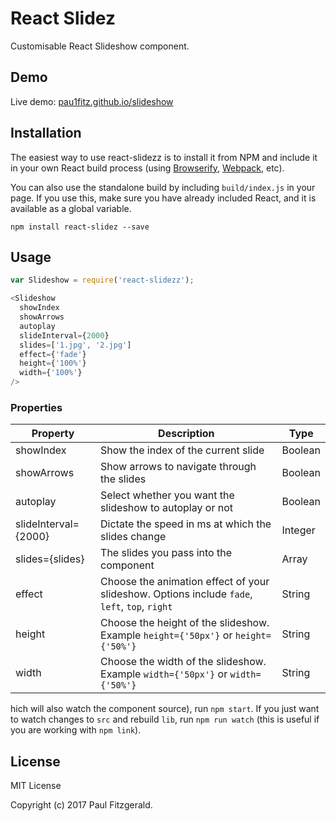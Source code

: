 # React Slidez

Customisable React Slideshow component.


## Demo

Live demo: [pau1fitz.github.io/slideshow](http://pau1fitz.github.io/slideshow/)


## Installation

The easiest way to use react-slidezz is to install it from NPM and include it in your own React build process (using [Browserify](http://browserify.org), [Webpack](http://webpack.github.io/), etc).

You can also use the standalone build by including `build/index.js` in your page. If you use this, make sure you have already included React, and it is available as a global variable.

```
npm install react-slidez --save
```


## Usage


```js
var Slideshow = require('react-slidezz');

<Slideshow
  showIndex
  showArrows
  autoplay
  slideInterval={2000}
  slides=['1.jpg', '2.jpg']
  effect={'fade'}
  height={'100%'}
  width={'100%'}
/>

```


### Properties

| Property | Description | Type |
|----------|-------------|------|
| showIndex | Show the index of the current slide | Boolean |
| showArrows | Show arrows to navigate through the slides | Boolean |
| autoplay | Select whether you want the slideshow to autoplay or not | Boolean |
| slideInterval={2000}| Dictate the speed in ms at which the slides change | Integer |
| slides={slides} | The slides you pass into the component | Array |
| effect |Choose the animation effect of your slideshow. Options include `fade`, `left`, `top`, `right` | String |
| height | Choose the height of the slideshow. Example `height={'50px'}` or `height={'50%'}`| String |
| width | Choose the width of the slideshow. Example `width={'50px'}` or `width={'50%'}`| String |

hich will also watch the component source), run `npm start`. If you just want to watch changes to `src` and rebuild `lib`, run `npm run watch` (this is useful if you are working with `npm link`).

## License

MIT License

Copyright (c) 2017 Paul Fitzgerald.
